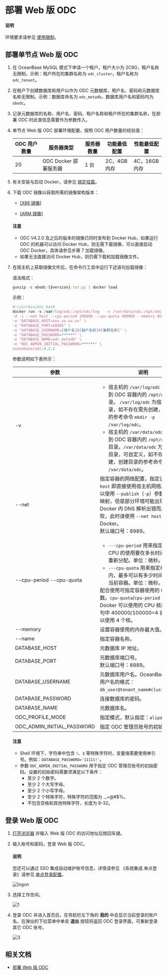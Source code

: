 # 部署 Web 版 ODC

<main id="notice" type='explain'>
   <h4>说明</h4>
   <p>环境要求请参见 <a href="../../200.odc-overview/500.product-limits.md">使用限制</a>。</p>
</main> 

## 部署单节点 Web 版 ODC

1. 在 OceanBase MySQL 模式下申请一个租户。租户大小为 2C8G，租户名称无限制。示例：租户所在的集群名称为 `odc_cluster`，租户名称为 `odc_tenant`。

2. 在租户下创建数据库和用户以作为 ODC 元数据库，用户名、密码和元数据库名称无限制。示例：数据库命名为 `odc_metadb`，数据库用户名和密码均为 `obodc`。

3. 记录元数据库的名称、用户名、密码、租户名称和租户所在的集群名称，在部署 ODC 时此类信息需要作为参数传入。

4. 单节点 Web 版 ODC 部署环境配置，按照 ODC 用户数量的经验值：

    | ODC 用户数量 | 服务器类型|服务器数量|功能最低配置|性能最低配置|
    | ------------- |-------------   |-------------|-------------|-------------|
    | 20  |  ODC Docker 部署服务器 |1 台|2C，4GB 内存|4C，16GB 内存|

5. 有关安装与启动 Docker，请参见 [绑定挂载](https://docs.docker.com/storage/bind-mounts/)。

6. 下载 ODC 镜像以获取所需的镜像架构版本：

   - [\[X86 镜像\]](https://obodc-front.oss-cn-beijing.aliyuncs.com/ODC4.3.1/obodc4.3.1.tar.gz)<br>

   - [\[ARM 镜像\]](https://obodc-front.oss-cn-beijing.aliyuncs.com/ODC4.3.1/obodc4.3.1_arm.tar.gz)

   <main id="notice" type='notice'>
     <h4>注意</h4>
     <ul>
     <li>ODC V4.2.0 及之后的版本的镜像已同时发布到 Docker Hub，如果运行 ODC 的机器可以访问 Docker Hub，则无需下载镜像，可以直接启动 ODC Docker，具体请参见步骤 7 加载镜像。</li>
     <li>如果无法直接访问 Docker Hub，则仍需下载和加载镜像文件。</li>
     </ul>
   </main>

7. 在宿主机上获取镜像文件后，在命令行工具中运行下述语句加载镜像：

   语法格式：

   ```javascript
   gunzip -c obodc-{$version}.tar.gz | docker load
   ```

   示例：

   ```javascript
   #!/usr/bin/env bash
   docker run -v /var/log/odc:/opt/odc/log   -v /var/data/odc:/opt/odc/data \
   -d -i --net host --cpu-period 100000 --cpu-quota 400000 --memory 8G --name "obodc" \
   -e "DATABASE_HOST=xxx.xx.xx.xx" \
   -e "DATABASE_PORT=60805" \
   -e "DATABASE_USERNAME=[用户名]@[租户名称]#[集群名称]" \
   -e "DATABASE_PASSWORD=******" \
   -e "DATABASE_NAME=odc_metadb" \
   -e "ODC_ADMIN_INITIAL_PASSWORD=******" \
   oceanbase/odc:4.2.2
   ```

   参数说明如下表所示：

   |  参数  |   说明   |
   |-------------|--------------|
   |-v                                        | <ul><li>宿主机的 `/var/log/odc`  目录映射到 ODC 容器内的 `/opt/odc/log` 目录。 `/var/log/odc` 为宿主机的目录，如不存在需先创建，创建目录的参考命令 `mkdir -p /var/log/odc`。</li><li>宿主机的 `/var/data/odc` 目录挂载到 ODC 容器内的 `/opt/odc/data` 目录。`/var/data/odc` 为宿主机的目录，可自定义，如不存在需先创建，创建目录的参考命令 `mkdir -p /var/data/odc`。</li></ul>|
   | --net                                    | 指定容器的网络配置，指定该参数值为 `host` 即直接使用宿主机网络。 您也可以使用 `--publish`（`-p`）参数配置端口映射，但是部分环境可能出现因为 Docker 内 DNS 解析出错而启动容器失败，此时请使用 `--net host` 方式启动 Docker。<br>默认端口号：8989。 |
   | --cpu-period --cpu-quota | <ul><li> `---cpu-period` 用来指定容器对 CPU 的使用要在多长时间内做一次重新分配。单位：微秒。</li>   <li> `---cpu-quota` 用来指定在这个周期内，最多可以有多少时间用来运行当前容器。单位：微秒。 </li></ul>   配合使用可指定容器使用的 CPU 核数。`cpu-quota`/`cpu-period` 的值即为 Docker 可以使用的 CPU 核数，示例语句中 400000/100000=4 表示最多可以使用 4 个核。 |
   | --memory | 设置容器使用的内存最大值。  |
   | --name                                   | 指定容器名称。  |
   | DATABASE_HOST                            | 元数据库 IP 地址。  |
   | DATABASE_PORT                            | 元数据库端口号。<br>默认端口号：8989。|
   | DATABASE_USERNAME                        | 元数据库用户名。OceanBase 数据库用户名的格式：`db_user@tenant_name#cluster_name`。 |
   | DATABASE_PASSWORD                        | 连接数据库的密码。   |
   | DATABASE_NAME                            | 元数据库名。  |
   | ODC_PROFILE_MODE                         | 指定模式，默认指定：`alipay`。|
   | ODC_ADMIN_INITIAL_PASSWORD               | 指定 ODC 管理员账号的初始密码。|

    <main id="notice" type='notice'>
      <h4>注意</h4>
      <ul>
      <li>Shell 环境下，字符串中包含 <code>!</code>、<code>$</code> 等特殊字符时，变量值需要使用单引号。例如：<code>DATABASE_PASSWORD='11111!'</code>。</li>
      <li>参数 <code>ODC_ADMIN_INITIAL_PASSWORD</code> 用于指定 ODC 管理员账号的初始密码。设置的初始密码需要须满足以下条件：<ul><li>至少 2 个数字。</li><li>至少 2 个大写字母。</li><li>至少 2 个小写字母。</li><li>至少 2 个特殊字符，特殊字符的范围为 ._+@#$%。</li><li>不包含空格和其他特殊字符，长度为 8-32。</li></ul></li>
      </ul>
    </main>

## 登录 Web 版 ODC

1. [打开浏览器](https://www.oceanbase.com/docs/enterprise-odc-doc-cn-10000000002088520) 并输入 Web 版 ODC 的访问地址后按回车键。

2. 输入账号和密码，登录 Web 版 ODC。

   <main id="notice" type='explain'>
      <h4>说明</h4>
      <p>您还可以通过 SSO 集成自动维护账号信息，详情请参见  《系统集成.单点登录》请参见 <a href="../../1000.system-integration/100.login-integration.md">单点登录配置</a>。</p>
   </main> 

   ![logon](https://obbusiness-private.oss-cn-shanghai.aliyuncs.com/doc/img/odc/420/quickstart/webodc/web%20user%204.2.png)

3. 选择工作空间。
  
   ![1](https://obbusiness-private.oss-cn-shanghai.aliyuncs.com/doc/img/odc/420/web%20odc%20logon%201.png)

4. 登录 ODC 并进入首页后，在导航栏左下角的 **我的** 中会显示当前登录的账户名，在弹出的下拉菜单中单击 **退出** 按钮将返回 ODC 登录界面，可重新登录其它 ODC 账号。
   
   ![3](https://obbusiness-private.oss-cn-shanghai.aliyuncs.com/doc/img/odc/420/web%20odc%20logon%203.png)


## 相关文档

- [部署 Web 版 ODC](../../1100.deployment-guide/100.deployment-overview.md)
